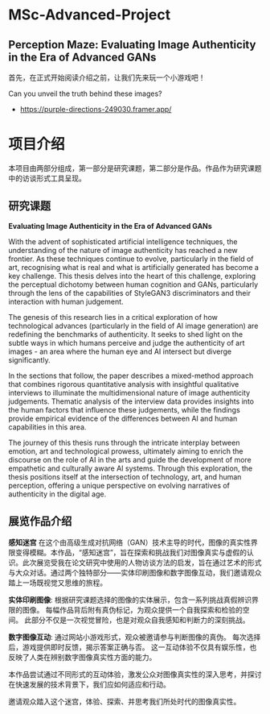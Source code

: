 # MSc-Advanced-Project
## Perception Maze: Evaluating Image Authenticity in the Era of Advanced GANs

首先，在正式开始阅读介绍之前，让我们先来玩一个小游戏吧！

Can you unveil the truth behind these images?

- https://purple-directions-249030.framer.app/


# 项目介绍

本项目由两部分组成，第一部分是研究课题，第二部分是作品。作品作为研究课题中的访谈形式工具呈现。

## 研究课题

**Evaluating Image Authenticity in the Era of Advanced GANs**

With the advent of sophisticated artificial intelligence techniques, the understanding of the nature of image authenticity has reached a new frontier. As these techniques continue to evolve, particularly in the field of art, recognising what is real and what is artificially generated has become a key challenge. This thesis delves into the heart of this challenge, exploring the perceptual dichotomy between human cognition and GANs, particularly through the lens of the capabilities of StyleGAN3 discriminators and their interaction with human judgement.

The genesis of this research lies in a critical exploration of how technological advances (particularly in the field of AI image generation) are redefining the benchmarks of authenticity. It seeks to shed light on the subtle ways in which humans perceive and judge the authenticity of art images - an area where the human eye and AI intersect but diverge significantly.

In the sections that follow, the paper describes a mixed-method approach that combines rigorous quantitative analysis with insightful qualitative interviews to illuminate the multidimensional nature of image authenticity judgements. Thematic analysis of the interview data provides insights into the human factors that influence these judgements, while the findings provide empirical evidence of the differences between AI and human capabilities in this area.

The journey of this thesis runs through the intricate interplay between emotion, art and technological prowess, ultimately aiming to enrich the discourse on the role of AI in the arts and guide the development of more empathetic and culturally aware AI systems. Through this exploration, the thesis positions itself at the intersection of technology, art, and human perception, offering a unique perspective on evolving narratives of authenticity in the digital age.


## 展览作品介绍

**感知迷宫**
  在这个由高级生成对抗网络（GAN）技术主导的时代，图像的真实性界限变得模糊。本作品，“感知迷宫”，旨在探索和挑战我们对图像真实与虚假的认识。此次展览受我在论文研究中使用的人物访谈方法的启发，旨在通过艺术的形式与大众对话。通过两个独特部分——实体印刷图像和数字图像互动，我们邀请观众踏上一场既视觉又思维的旅程。

**实体印刷图像**:
  根据研究课题选择的图像的实体展示，包含一系列挑战真假辨识界限的图像。
  每幅作品背后附有真伪标记，为观众提供一个自我探索和检验的空间。
  此部分不仅是一次视觉冒险，也是对观众自我感知和判断力的深刻挑战。

**数字图像互动**:
  通过网站小游戏形式，观众被邀请参与判断图像的真伪。
  每次选择后，游戏提供即时反馈，揭示答案正确与否。
  这一互动体验不仅具有娱乐性，也反映了人类在辨别数字图像真实性方面的能力。


本作品尝试通过不同形式的互动体验，激发公众对图像真实性的深入思考，并探讨在快速发展的技术背景下，我们应如何适应和行动。

邀请观众踏入这个迷宫，体验、探索、并思考我们所处时代的图像真实性。




